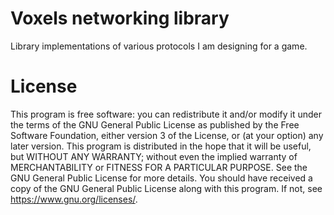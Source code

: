 # Voxels networking library

Library implementations of various protocols I am designing for a game.

# License

This program is free software: you can redistribute it and/or modify it under the terms of the GNU General Public 
License as published by the Free Software Foundation, either version 3 of the License, or (at your option) any later 
version. This program is distributed in the hope that it will be useful, but WITHOUT ANY WARRANTY; without even the 
implied warranty of MERCHANTABILITY or FITNESS FOR A PARTICULAR PURPOSE. See the GNU General Public License for more 
details. You should have received a copy of the GNU General Public License along with this program. If not, 
see <https://www.gnu.org/licenses/>.  
